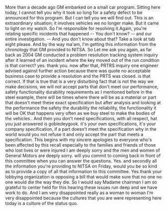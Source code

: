 More than a decade ago GM embarked on a small car program. Sitting here today, I cannot tell you why it took so long for a safety defect to be announced for this program. But I can tell you we will find out. This is an extraordinary situation; it involves vehicles we no longer make. But it came to light on my watch. So I'm responsible for resolving it.Again, you're relating specific incidents that happened -- You don't know? -- and our entire investigation. -- And you don't know about that? Take a look at tab eight please. And by the way ma'am, I'm getting this information from the chronology that GM provided to NITSA. So Let me ask you again, as far back as 2004 GM conducted a problem resolution tracking system inquiry after it learned of an incident where the key moved out of the run condition is that correct? yes. thank you. now after that, PRTRS inquiry one engineer advised against further action because there was quote no acceptable business case to provide a resolution and the PRTS was closed. is that correct. If that is true that is a very disturbing fact that is not the way we make decisions, we will not accept parts that don't meet our performance, safety functionality durability requirements as I mentioned before in the steel example, there will be times where there will be as a material or part that doesn't meet these exact specification but after analysis and looking at the performance the safety the durability the reliability, the functionality it will be OK that happens very often as we buy steel to make the bodies of the vehicles . And then you don't need specifications, with all respect, hat you just answered is gobledeygook. it's your own specifications, it's your company specification, if a part doesn't meet the specification why in the world would you not refuse it and only accept the part that meets a specification. This begins with my sincere apologies to everyone who's been affected by this recall especially to the families and friends of those who lost lives or were injured I am deeply sorry and the men and women of General Motors are deeply sorry. will you commit to coming back in front of this committee when you can answer the questions. Yes. and secondly all the information you're providing to NITSA on Friday, would you be so kind as to provide a copy of all that information to this committee. Yes thank your lobbying organization is opposing a bill that would make sure that no one no one would die the way they die. So I would say Madame chairman I am so grateful to center held for this hearing these issues run deep and we have work to do. And I am very disappointed really as a woman to woman I'm very disappointed because the cultures that you are were representing here today is a culture of the status quo. 
